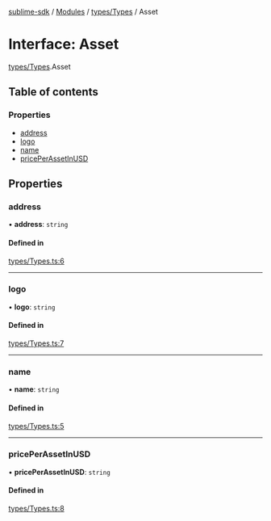 [sublime-sdk](../README.md) / [Modules](../modules.md) / [types/Types](../modules/types_Types.md) / Asset

# Interface: Asset

[types/Types](../modules/types_Types.md).Asset

## Table of contents

### Properties

- [address](types_Types.Asset.md#address)
- [logo](types_Types.Asset.md#logo)
- [name](types_Types.Asset.md#name)
- [pricePerAssetInUSD](types_Types.Asset.md#priceperassetinusd)

## Properties

### address

• **address**: `string`

#### Defined in

[types/Types.ts:6](https://github.com/sublime-finance/sublime-sdk/blob/618c6db/src/types/Types.ts#L6)

___

### logo

• **logo**: `string`

#### Defined in

[types/Types.ts:7](https://github.com/sublime-finance/sublime-sdk/blob/618c6db/src/types/Types.ts#L7)

___

### name

• **name**: `string`

#### Defined in

[types/Types.ts:5](https://github.com/sublime-finance/sublime-sdk/blob/618c6db/src/types/Types.ts#L5)

___

### pricePerAssetInUSD

• **pricePerAssetInUSD**: `string`

#### Defined in

[types/Types.ts:8](https://github.com/sublime-finance/sublime-sdk/blob/618c6db/src/types/Types.ts#L8)
